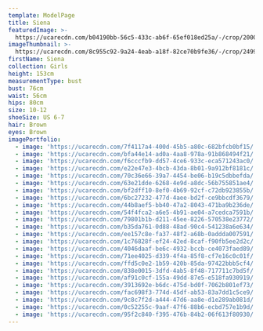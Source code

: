 ```yaml
---
template: ModelPage
title: Siena
featuredImage: >-
  https://ucarecdn.com/b04190bb-56c5-433c-ab6f-65ef018ed25a/-/crop/2000x998/0,0/-/preview/
imageThumbnail: >-
  https://ucarecdn.com/8c955c92-9a24-4eab-a18f-82ce70b9fe36/-/crop/2499x3492/459,142/-/preview/
firstName: Siena
collection: Girls
height: 153cm
measurementType: bust
bust: 76cm
waist: 56cm
hips: 80cm
size: 10-12
shoeSize: US 6-7
hair: Brown
eyes: Brown
imagePortfolio:
  - image: 'https://ucarecdn.com/7f4117a4-400d-45b5-a80c-682bfcb0bf15/'
  - image: 'https://ucarecdn.com/bfa44e14-ad0a-4aa8-978a-91b868494f21/'
  - image: 'https://ucarecdn.com/f6cccfb9-dd57-4ce6-933c-eca571243ac0/'
  - image: 'https://ucarecdn.com/e22e47e3-4bcb-43da-8b01-9a912bf8181c/'
  - image: 'https://ucarecdn.com/70c36e66-39a7-4454-be06-b19c5dbbefda/'
  - image: 'https://ucarecdn.com/63e21dde-6268-4e9d-a8dc-56b755851ae4/'
  - image: 'https://ucarecdn.com/bf2dff10-8ef0-4b69-92cf-c72db923855b/'
  - image: 'https://ucarecdn.com/6bc27232-477d-4aee-bd2f-ce9bbcdf3679/'
  - image: 'https://ucarecdn.com/44b8aef5-bb40-47a2-8043-471ba9b236de/'
  - image: 'https://ucarecdn.com/54f4fca2-a6e5-4b91-ae04-a7cedca7591b/'
  - image: 'https://ucarecdn.com/79801b1b-d211-45ee-8226-570538e23772/'
  - image: 'https://ucarecdn.com/b35da761-0d88-48ad-90c4-541238a6e634/'
  - image: 'https://ucarecdn.com/ee157c8e-fa37-48f2-a68b-0addda007591/'
  - image: 'https://ucarecdn.com/1c76828f-ef24-42ed-8caf-f90fb5ee2d2c/'
  - image: 'https://ucarecdn.com/4046daaf-be6c-4932-bccb-ce4073faed89/'
  - image: 'https://ucarecdn.com/71ee4025-d339-4f4a-85f8-cf7e16c0c01f/'
  - image: 'https://ucarecdn.com/ffd5c0e2-1b59-420b-85da-97422bbb5cf4/'
  - image: 'https://ucarecdn.com/838e0015-3dfd-4ab5-8f48-717711c7bd5f/'
  - image: 'https://ucarecdn.com/af91c0cf-155a-49dd-87e5-e518fa930919/'
  - image: 'https://ucarecdn.com/3913692e-b6dc-475d-bd0f-7062b801ef73/'
  - image: 'https://ucarecdn.com/fac698f3-774d-45df-ab53-83a7dd1c5ce9/'
  - image: 'https://ucarecdn.com/9c8c7f2d-a444-47d6-aa8e-d1e289ab081d/'
  - image: 'https://ucarecdn.com/0c52255c-9aaf-47f6-88b6-ecbd757e1b9d/'
  - image: 'https://ucarecdn.com/95f2c840-f395-476b-84b2-06f613f80930/'
---
```


